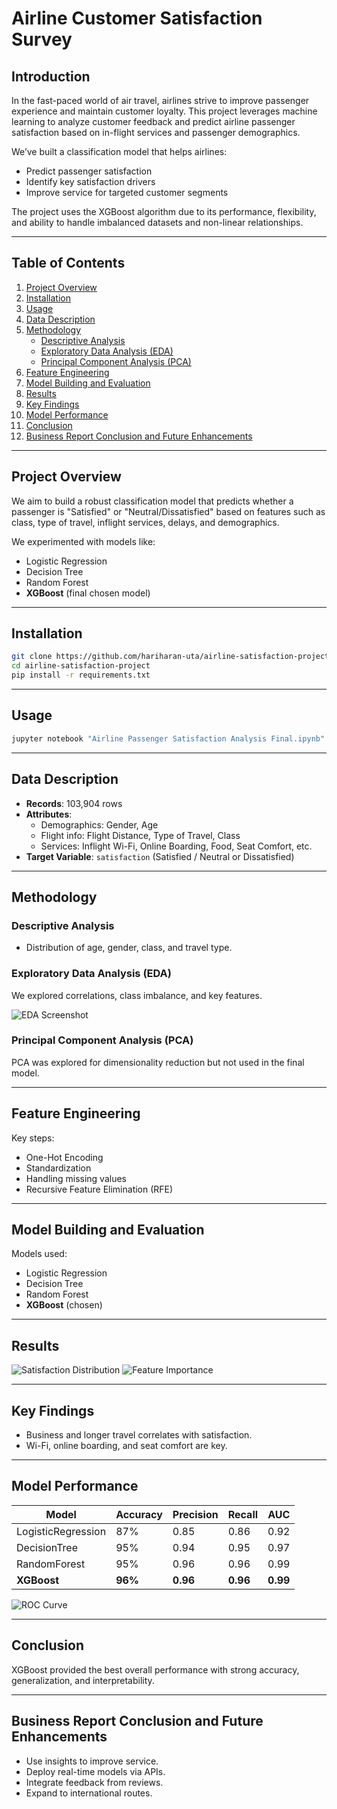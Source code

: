 
# Airline Customer Satisfaction Survey

## Introduction

In the fast-paced world of air travel, airlines strive to improve passenger experience and maintain customer loyalty. This project leverages machine learning to analyze customer feedback and predict airline passenger satisfaction based on in-flight services and passenger demographics.

We’ve built a classification model that helps airlines:
- Predict passenger satisfaction
- Identify key satisfaction drivers
- Improve service for targeted customer segments

The project uses the XGBoost algorithm due to its performance, flexibility, and ability to handle imbalanced datasets and non-linear relationships.

---

## Table of Contents

1. [Project Overview](#project-overview)
2. [Installation](#installation)
3. [Usage](#usage)
4. [Data Description](#data-description)
5. [Methodology](#methodology)
   - [Descriptive Analysis](#descriptive-analysis)
   - [Exploratory Data Analysis (EDA)](#exploratory-data-analysis-eda)
   - [Principal Component Analysis (PCA)](#principal-component-analysis-pca)
6. [Feature Engineering](#feature-engineering)
7. [Model Building and Evaluation](#model-building-and-evaluation)
8. [Results](#results)
9. [Key Findings](#key-findings)
10. [Model Performance](#model-performance)
11. [Conclusion](#conclusion)
12. [Business Report Conclusion and Future Enhancements](#business-report-conclusion-and-future-enhancements)

---

## Project Overview

We aim to build a robust classification model that predicts whether a passenger is "Satisfied" or "Neutral/Dissatisfied" based on features such as class, type of travel, inflight services, delays, and demographics.

We experimented with models like:
- Logistic Regression
- Decision Tree
- Random Forest
- **XGBoost** (final chosen model)

---

## Installation

```bash
git clone https://github.com/hariharan-uta/airline-satisfaction-project.git
cd airline-satisfaction-project
pip install -r requirements.txt
```

---

## Usage

```bash
jupyter notebook "Airline Passenger Satisfaction Analysis Final.ipynb"
```

---

## Data Description

- **Records**: 103,904 rows
- **Attributes**:
  - Demographics: Gender, Age
  - Flight info: Flight Distance, Type of Travel, Class
  - Services: Inflight Wi-Fi, Online Boarding, Food, Seat Comfort, etc.
- **Target Variable**: `satisfaction` (Satisfied / Neutral or Dissatisfied)

---

## Methodology

### Descriptive Analysis

- Distribution of age, gender, class, and travel type.

### Exploratory Data Analysis (EDA)

We explored correlations, class imbalance, and key features.

![EDA Screenshot](c:\Users\harih\Downloads\Airline_Passenger_Satisfaction\download.png)

### Principal Component Analysis (PCA)

PCA was explored for dimensionality reduction but not used in the final model.

---

## Feature Engineering

Key steps:
- One-Hot Encoding
- Standardization
- Handling missing values
- Recursive Feature Elimination (RFE)

---

## Model Building and Evaluation

Models used:
- Logistic Regression
- Decision Tree
- Random Forest
- **XGBoost** (chosen)

---

## Results

![Satisfaction Distribution](images/satisfaction_distribution.png)
![Feature Importance](images/feature_importance_xgboost.png)

---

## Key Findings

- Business and longer travel correlates with satisfaction.
- Wi-Fi, online boarding, and seat comfort are key.

---

## Model Performance

| Model            | Accuracy | Precision | Recall | AUC  |
|------------------|----------|-----------|--------|------|
| LogisticRegression | 87%     | 0.85      | 0.86   | 0.92 |
| DecisionTree     | 95%      | 0.94      | 0.95   | 0.97 |
| RandomForest     | 95%      | 0.96      | 0.96   | 0.99 |
| **XGBoost**      | **96%**  | **0.96**  | **0.96**| **0.99** |

![ROC Curve](images/roc_curve_xgboost.png)

---

## Conclusion

XGBoost provided the best overall performance with strong accuracy, generalization, and interpretability.

---

## Business Report Conclusion and Future Enhancements

- Use insights to improve service.
- Deploy real-time models via APIs.
- Integrate feedback from reviews.
- Expand to international routes.

